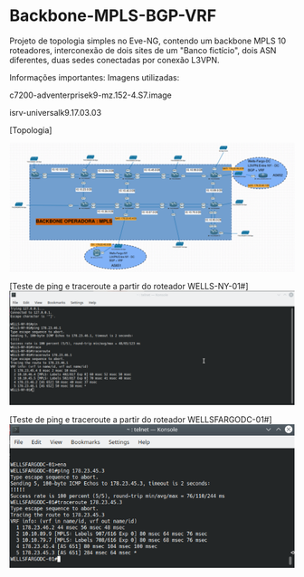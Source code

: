# Backbone-MPLS-BGP-VRF
Projeto de topologia simples no Eve-NG, contendo um backbone MPLS 10 roteadores, interconexão de dois sites de um "Banco fictício", dois ASN diferentes, duas sedes conectadas por conexão L3VPN.


Informações importantes: 
Imagens utilizadas: 

c7200-adventerprisek9-mz.152-4.S7.image

isrv-universalk9.17.03.03


[Topologia] 
<p float="left"><img src="https://github.com/arthurddduarte86/Backbone-MPLS-BGP-VRF/blob/main/Screenshot_20240307_101602.png"></p>

[Teste de ping e traceroute a partir do roteador WELLS-NY-01#]<img src="https://github.com/arthurddduarte86/Backbone-MPLS-BGP-VRF/blob/main/ping+tracerouteMPLS_NY_DC.png">

[Teste de ping e traceroute a partir do roteador WELLSFARGODC-01#] <img src="https://github.com/arthurddduarte86/Backbone-MPLS-BGP-VRF/blob/main/ping+tracerouteMPLS_DC_NY.png">
